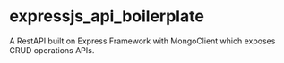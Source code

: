 # expressjs_api_boilerplate
A RestAPI built on Express Framework with MongoClient which exposes CRUD operations APIs.
